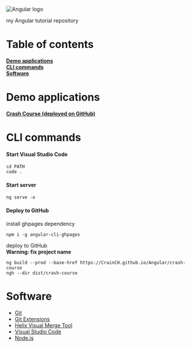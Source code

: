 ![Angular logo](https://fewclicks.io/wp-content/uploads/2017/08/tool-logo-angular.png)

my Angular tutorial repository

Table of contents
=================

**[Demo applications](#demo-applications)**<br>
**[CLI commands](#cli-commands)**<br>
**[Software](#software)**<br>

Demo applications
=================

**[Crash Course (deployed on GitHub)](https://crainch.github.io/Angular/crash-course/)**<br>

CLI commands
============

#### Start Visual Studio Code
```
cd PATH
code .
```

#### Start server
```
ng serve -o
```

#### Deploy to GitHub

install ghpages dependency
```
npm i -g angular-cli-ghpages
```

deploy to GitHub<br>
**Warning: fix project name**
```
ng build --prod --base-href https://CrainCH.github.io/Angular/crash-course
ngh --dir dist/crash-course
```

Software
========

* [Git](https://git-scm.com/download/)
* [Git Extensions](https://sourceforge.net/projects/gitextensions/)
* [Helix Visual Merge Tool](https://www.perforce.com/downloads/visual-merge-tool)
* [Visual Studio Code](https://code.visualstudio.com/Download)
* [Node.js](https://nodejs.org/en/download/)
